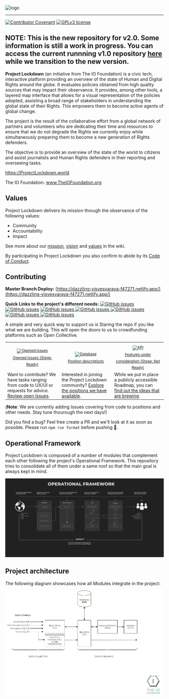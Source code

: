 <a id="top"></a>
![logo](https://user-images.githubusercontent.com/9198668/85232285-68543380-b430-11ea-8353-1aafb79baf78.png)

<!-- HACKTOBERFEST LOGO -->

<!-- ![screenshot](https://user-images.githubusercontent.com/9198668/94893112-f96b8980-04b8-11eb-984f-ad13b882a35a.png) -->


---

[![Contributor Covenant](https://img.shields.io/badge/Contributor%20Covenant-v2.0%20adopted-ff69b4.svg)](https://github.com/TheIOFoundation/ProjectLockdown/wiki/Code-of-Conduct)
[![GPLv3 license](https://img.shields.io/badge/License-GPLv3-blue.svg)](https://github.com/TheIOFoundation/ProjectLockdown/blob/master/LICENSE)

## NOTE: This is the new repository for v2.0. Some information is still a work in progress. You can access the current runnning v1.0 repository <a href="https://github.com/Code-for-All/lockdown/">here</a> while we transition to the new version.

**Project Lockdown** (an initiative from The IO Foundation) is a civic tech, interactive platform providing an overview of the state of Human and Digital Rights around the globe. It evaluates policies obtained from high quality sources that may impact their observance. It provides, among other tools, a layered map interface that allows for a visual representation of the policies adopted, assisting a broad range of stakeholders in understanding the global state of their Rights. This empowers them to become active agents of global change.

The project is the result of the collaborative effort from a global network of partners and volunteers who are dedicating their time and resources to ensure that we do not degrade the Rights we currently enjoy while simultaneously preparing them to become a new generation of Rights defenders.

The objective is to provide an overview of the state of the world to citizens and assist journalists and Human Rights defenders in their reporting and overseeing tasks.

https://ProjectLockdown.world

The IO Foundation: www.TheIOFoundation.org

## Values

Project Lockdown delivers its mission through the observance of the following values:

- Community
- Accountability
- Impact

See more about our [mission](https://github.com/TheIOFoundation/ProjectLockdown/wiki/About/#mission), [vision](https://github.com/TheIOFoundation/ProjectLockdown/wiki/About/#vision) and [values](https://github.com/TheIOFoundation/ProjectLockdown/wiki/About/#values) in the wiki.

By participating in Project Lockdown you also confirm to abide by its [Code of Conduct](https://github.com/TheIOFoundation/ProjectLockdown/wiki/Code-of-Conduct).

## Contributing


**Master Branch Deploy:** [https://dazzling-visvesvaraya-f47271.netlify.app/](https://dazzling-visvesvaraya-f47271.netlify.app/)


**Quick Links to the project's different needs:**
[![GitHub issues](https://img.shields.io/github/issues-search/TheIOFoundation/ProjectLockdown?color=%23D44937&query=is%3Aopen+is%3Aissue+label%3A"⌨+Need%3A+Code"+label%3A"✔+Stage%3A+Ready"&label=%E2%8C%A8+Need%3A+Code)](https://github.com/TheIOFoundation/ProjectLockdown/issues?q=is%3Aopen+is%3Aissue+label%3A%22%E2%8C%A8+Need%3A+Code%22)
[![GitHub issues](https://img.shields.io/github/issues-search/TheIOFoundation/ProjectLockdown?color=%23FF8A50&query=is%3Aopen+is%3Aissue+label%3A%22%F0%9F%96%96+Need%3A+Position%22&label=Need:%20Design)](https://github.com/TheIOFoundation/ProjectLockdown/issues?q=is%3Aopen+is%3Aissue+label%3A%22%E2%8C%A8+Need%3A+Code%22)
[
![GitHub issues](https://img.shields.io/github/issues-raw/TheIOFoundation/ProjectLockdown/Need%3A%20Position?color=%23FF8A50&label=Need%3A%20Position)
](https://github.com/TheIOFoundation/ProjectLockdown/issues?q=is%3Aopen+is%3Aissue+label%3A%22Need%3A+Position%22+)
[ ![GitHub issues](https://img.shields.io/github/issues-raw/TheIOFoundation/ProjectLockdown/Need%3A%20Tool?color=%23D998FA&label=Need%3A%20Tool)
](https://github.com/TheIOFoundation/ProjectLockdown/issues?q=is%3Aopen+is%3Aissue+label%3A%22Need%3A+Tool%22+)
[![GitHub issues](https://img.shields.io/github/issues-raw/TheIOFoundation/ProjectLockdown/Need%3A%20Advice?color=%23DBCDC6&label=Need%3A%20Advice)
](https://github.com/TheIOFoundation/ProjectLockdown/issues?q=is%3Aopen+is%3Aissue+label%3A%22Need%3A+Advice%22+)
[![GitHub issues](https://img.shields.io/github/issues-raw/TheIOFoundation/ProjectLockdown/Need%3A%20Lead?color=%2386D677&label=Need%3A%20Lead)
](https://github.com/TheIOFoundation/ProjectLockdown/issues?q=is%3Aopen+is%3Aissue+label%3A%22Need%3A+Lead%22+)
[![GitHub issues](https://img.shields.io/github/issues-raw/TheIOFoundation/ProjectLockdown/Need%3A%20Translation?color=%2388e6e8&label=Need%3A%20Translation)](https://github.com/TheIOFoundation/ProjectLockdown/issues?q=is%3Aopen+is%3Aissue+label%3A%22Need%3A+Translation%22+)

A simple and very quick way to support us is Staring the repo if you like what we are building. This will open the doors to us to crowdfunding platforms such as Open Collective.

<table xwidth="100%">
  <tr align="center">
    <td xwidth="18%"><sub><a href="https://github.com/TheIOFoundation/ProjectLockdown/issues?q=is%3Aopen+is%3Aissue+label%3A%22Stage%3A+Ready%22"><img src="https://user-images.githubusercontent.com/9198668/101088120-2558d780-35ee-11eb-8655-976efa675820.png" alt="Opened Issues" title="Opened Issues" xwidth="100" height="45" />
<br/>
Opened Issues (Stage: Ready)</a>
</td>  
    <td xwidth="18%"><sub>
      <a href="https://github.com/TheIOFoundation/ProjectLockdown/issues?q=is%3Aopen+is%3Aissue+label%3A%22Stage%3A+Ready%22+label%3A%22Need%3A+Position%22"><img src="https://user-images.githubusercontent.com/9198668/101088123-268a0480-35ee-11eb-87df-e7b06a4e1196.png" alt="Database" title="Database" xwidth="100" height="50" />
<br/>
Position descriptions</a>
</td>
    <td xwidth="18%"><sub>
      <a href="https://github.com/TheIOFoundation/ProjectLockdown/issues?q=is%3Aopen+is%3Aissue+label%3A%22Stage%3A+Not+Ready%22"><img src="https://user-images.githubusercontent.com/9198668/101088115-238f1400-35ee-11eb-9186-e7887eda1394.png" alt="API" title="API" xwidth="100" height="50" />
<br/>
Features under consideration (Stage: Not Ready)</a>
</td>
  </tr>
  <tr valign="top">
    <td>Want to contribute? We have tasks ranging from code to UX/UI or requests for advice. <a href="https://github.com/TheIOFoundation/ProjectLockdown/issues?q=is%3Aopen+is%3Aissue+label%3A%22Stage%3A+Ready%22">Review open Issues</a>.</td>
   <td>Interested in joining the Project Lockdown community? <a href="https://github.com/TheIOFoundation/ProjectLockdown/issues?q=is%3Aopen+is%3Aissue+label%3A%22Stage%3A+Ready%22+label%3A%22Need%3A+Position%22">Explore the positions we have available</a>.</td>
    <td>While we put in place a publicly accessible Roadmap, you can <a href="https://github.com/TheIOFoundation/ProjectLockdown/issues?q=is%3Aopen+is%3Aissue+label%3A%22Stage%3A+Not+Ready%22">find out the ideas that are brewing</a>.</td>

  </tr>
 </table>

(**Note**: We are currently adding Issues covering from code to positions and other needs. Stay tune thourough the next days!)

Did you find a bug? Feel free create a PR and we'll look at it as soon as possible. Please run `npm run format` before pushing 🙂.

## Operational Framework

Project Lockdown is composed of a number of modules that complement each other following the project's Operational Framework.
This repository tries to consolidate all of them under a same roof so that the main goal is always kept in mind.

<img src="https://github.com/TheIOFoundation/ProjectLockdown/blob/master/docs/General/%5BTIOF%20PLD%5D%20Comms%20%5BP%5D%20Operational%20Framework%20ENG%20v1.5.png" alt="Operational Framework" title="Operational Framework"/>

## Project architecture

The following diagram showcases how all Modules integrate in the project:

<img src="https://github.com/TheIOFoundation/ProjectLockdown/blob/master/docs/Diagrams/%5BTIOF%20PLD%5D%20Docs%20%5BP%5D%20General%20Modules%20Diagram%20ENG%20v1.0.png" alt="Project Diagram" title="Project Diagram"/>

<!--stackedit_data:
eyJoaXN0b3J5IjpbLTI1NTgxOTE4NCwtOTY0OTkwMjczLDE5NT
A0NDMwNjhdfQ==
-->